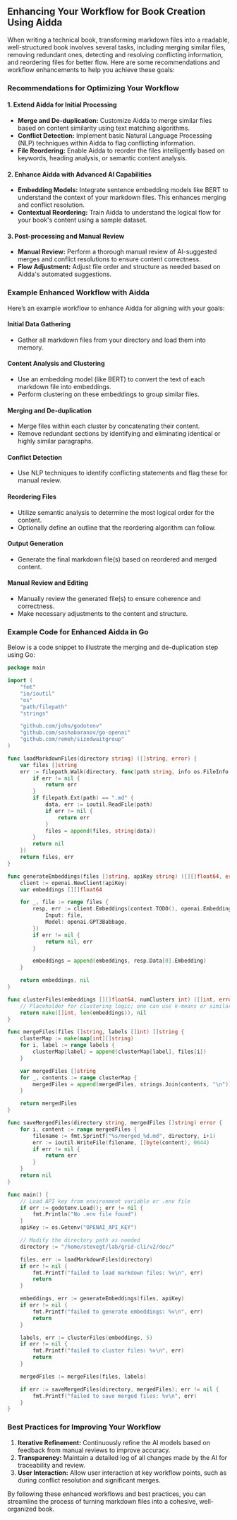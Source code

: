 ## Enhancing Your Workflow for Book Creation Using Aidda

When writing a technical book, transforming markdown files into a readable, well-structured book involves several tasks, including merging similar files, removing redundant ones, detecting and resolving conflicting information, and reordering files for better flow. Here are some recommendations and workflow enhancements to help you achieve these goals:

### Recommendations for Optimizing Your Workflow

#### 1. Extend Aidda for Initial Processing
- **Merge and De-duplication:**
  Customize Aidda to merge similar files based on content similarity using text matching algorithms.
- **Conflict Detection:**
  Implement basic Natural Language Processing (NLP) techniques within Aidda to flag conflicting information.
- **File Reordering:**
  Enable Aidda to reorder the files intelligently based on keywords, heading analysis, or semantic content analysis.

#### 2. Enhance Aidda with Advanced AI Capabilities
- **Embedding Models:**
  Integrate sentence embedding models like BERT to understand the context of your markdown files. This enhances merging and conflict resolution.
- **Contextual Reordering:**
  Train Aidda to understand the logical flow for your book's content using a sample dataset.

#### 3. Post-processing and Manual Review
- **Manual Review:**
  Perform a thorough manual review of AI-suggested merges and conflict resolutions to ensure content correctness.
- **Flow Adjustment:**
  Adjust file order and structure as needed based on Aidda's automated suggestions.

### Example Enhanced Workflow with Aidda
Here’s an example workflow to enhance Aidda for aligning with your goals:

#### Initial Data Gathering
- Gather all markdown files from your directory and load them into memory.

#### Content Analysis and Clustering
- Use an embedding model (like BERT) to convert the text of each markdown file into embeddings.
- Perform clustering on these embeddings to group similar files.

#### Merging and De-duplication
- Merge files within each cluster by concatenating their content.
- Remove redundant sections by identifying and eliminating identical or highly similar paragraphs.

#### Conflict Detection
- Use NLP techniques to identify conflicting statements and flag these for manual review.

#### Reordering Files
- Utilize semantic analysis to determine the most logical order for the content.
- Optionally define an outline that the reordering algorithm can follow.

#### Output Generation
- Generate the final markdown file(s) based on reordered and merged content.

#### Manual Review and Editing
- Manually review the generated file(s) to ensure coherence and correctness.
- Make necessary adjustments to the content and structure.

### Example Code for Enhanced Aidda in Go

Below is a code snippet to illustrate the merging and de-duplication step using Go:

```go
package main

import (
	"fmt"
	"io/ioutil"
	"os"
	"path/filepath"
	"strings"

	"github.com/joho/godotenv"
	"github.com/sashabaranov/go-openai"
	"github.com/remeh/sizedwaitgroup"
)

func loadMarkdownFiles(directory string) ([]string, error) {
	var files []string
	err := filepath.Walk(directory, func(path string, info os.FileInfo, err error) error {
		if err != nil {
			return err
		}
		if filepath.Ext(path) == ".md" {
			data, err := ioutil.ReadFile(path)
			if err != nil {
				return err
			}
			files = append(files, string(data))
		}
		return nil
	})
	return files, err
}

func generateEmbeddings(files []string, apiKey string) ([][]float64, error) {
	client := openai.NewClient(apiKey)
	var embeddings [][]float64

	for _, file := range files {
		resp, err := client.Embeddings(context.TODO(), openai.EmbeddingsRequest{
			Input: file,
			Model: openai.GPT3Babbage,
		})
		if err != nil {
			return nil, err
		}

		embeddings = append(embeddings, resp.Data[0].Embedding)
	}

	return embeddings, nil
}

func clusterFiles(embeddings [][]float64, numClusters int) ([]int, error) {
	// Placeholder for clustering logic; one can use k-means or similar clustering algorithms
	return make([]int, len(embeddings)), nil
}

func mergeFiles(files []string, labels []int) []string {
	clusterMap := make(map[int][]string)
	for i, label := range labels {
		clusterMap[label] = append(clusterMap[label], files[i])
	}

	var mergedFiles []string
	for _, contents := range clusterMap {
		mergedFiles = append(mergedFiles, strings.Join(contents, "\n"))
	}

	return mergedFiles
}

func saveMergedFiles(directory string, mergedFiles []string) error {
	for i, content := range mergedFiles {
		filename := fmt.Sprintf("%s/merged_%d.md", directory, i+1)
		err := ioutil.WriteFile(filename, []byte(content), 0644)
		if err != nil {
			return err
		}
	}
	return nil
}

func main() {
	// Load API key from environment variable or .env file
	if err := godotenv.Load(); err != nil {
		fmt.Println("No .env file found")
	}
	apiKey := os.Getenv("OPENAI_API_KEY")

	// Modify the directory path as needed
	directory := "/home/stevegt/lab/grid-cli/v2/doc/"

	files, err := loadMarkdownFiles(directory)
	if err != nil {
		fmt.Printf("failed to load markdown files: %v\n", err)
		return
	}

	embeddings, err := generateEmbeddings(files, apiKey)
	if err != nil {
		fmt.Printf("failed to generate embeddings: %v\n", err)
		return
	}

	labels, err := clusterFiles(embeddings, 5)
	if err != nil {
		fmt.Printf("failed to cluster files: %v\n", err)
		return
	}

	mergedFiles := mergeFiles(files, labels)

	if err := saveMergedFiles(directory, mergedFiles); err != nil {
		fmt.Printf("failed to save merged files: %v\n", err)
	}
}
```

### Best Practices for Improving Your Workflow
1. **Iterative Refinement:**
   Continuously refine the AI models based on feedback from manual reviews to improve accuracy.
2. **Transparency:**
   Maintain a detailed log of all changes made by the AI for traceability and review.
3. **User Interaction:**
   Allow user interaction at key workflow points, such as during conflict resolution and significant merges.

By following these enhanced workflows and best practices, you can streamline the process of turning markdown files into a cohesive, well-organized book.
